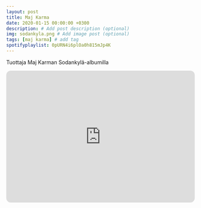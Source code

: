 ```yaml
---
layout: post
title: Maj Karma
date: 2020-01-15 00:00:00 +0300
description: # Add post description (optional)
img: sodankyla.png # Add image post (optional)
tags: [maj karma] # add tag
spotifyplaylist: 0pURN4i6plOa0h815mJp4K
---
```


Tuottaja Maj Karman Sodankylä-albumilla


<iframe style="border-radius:12px" src="https://open.spotify.com/embed/album/0pURN4i6plOa0h815mJp4K?utm_source=generator" width="100%" height="352" frameBorder="0" allowfullscreen="" allow="autoplay; clipboard-write; encrypted-media; fullscreen; picture-in-picture" loading="lazy"></iframe>